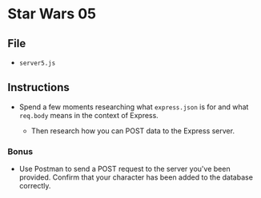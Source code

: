 # Star Wars 05

## File

- `server5.js`

## Instructions

- Spend a few moments researching what `express.json` is for and what `req.body` means in the context of Express.

  - Then research how you can POST data to the Express server.

### Bonus

- Use Postman to send a POST request to the server you've been provided. Confirm that your character has been added to the database correctly.
